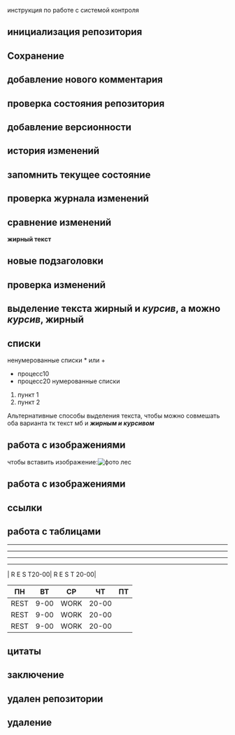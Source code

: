 инструкция по работе с системой контроля

## инициализация репозитория


## Сохранение

## добавление нового комментария

## проверка состояния репозитория

## добавление версионности

## история изменений

## запомнить текущее состояние

## проверка журнала изменений

## сравнение изменений 

**жирный текст**

## новые подзаголовки

## проверка изменений

## выделение текcта **жирный** и *курсив*, а можно _курсив_, __жирный__

## списки
ненумерованные списки * или +
* процесс10
* процесс20
нумерованные списки 
1. пункт 1
2. пункт 2

Альтернативные способы выделения текста, чтобы можно совмешать оба варианта тк текст мб и __*жирным и курсивом*__

## работа с изображениями

чтобы вставить изображение:![фото лес](les.jpg)

## работа с изображениями

## ссылки

## работа с таблицами
_________________________________
_________________________________
_________________________________
_________________________________
| R E S T20-00| R E S T 20-00|

ПН |ВТ |СР |ЧТ |ПТ 
---|---|---|---|---
REST|9-00|WORK|20-00
REST|9-00|WORK|20-00
REST|9-00|WORK|20-00
## цитаты

##  заключение  

## удален репозитории

## удаление
